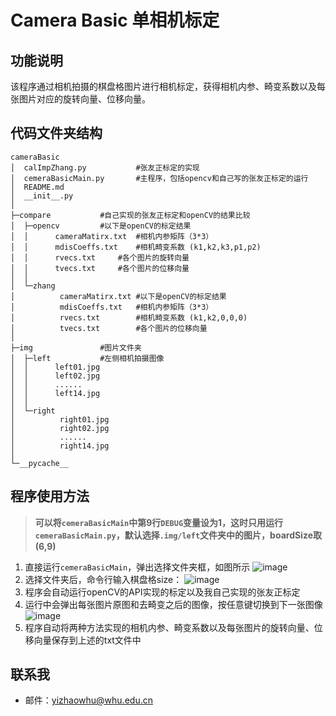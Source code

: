 # Camera Basic 单相机标定
## 功能说明
该程序通过相机拍摄的棋盘格图片进行相机标定，获得相机内参、畸变系数以及每张图片对应的旋转向量、位移向量。
## 代码文件夹结构
```
cameraBasic
│  calImpZhang.py    		#张友正标定的实现
│  cemeraBasicMain.py		#主程序，包括opencv和自己写的张友正标定的运行
│  README.md
│  __init__.py
│
├─compare			#自己实现的张友正标定和openCV的结果比较
│  ├─opencv			#以下是openCV的标定结果
│  │      cameraMatirx.txt	#相机内参矩阵（3*3）
│  │      mdisCoeffs.txt	#相机畸变系数 (k1,k2,k3,p1,p2)
│  │      rvecs.txt		#各个图片的旋转向量
│  │      tvecs.txt		#各个图片的位移向量
│  │
│  └─zhang
│          cameraMatirx.txt	#以下是openCV的标定结果
│          mdisCoeffs.txt	#相机内参矩阵（3*3）
│          rvecs.txt		#相机畸变系数 (k1,k2,0,0,0)
│          tvecs.txt		#各个图片的位移向量
│
├─img				#图片文件夹
│  ├─left			#左侧相机拍摄图像
│  │      left01.jpg
│  │      left02.jpg
│  │      ......
│  │      left14.jpg
│  │
│  └─right
│          right01.jpg
│          right02.jpg
│          ......
│          right14.jpg
│
└─__pycache__
```
## 程序使用方法
>**可以将`cemeraBasicMain`中第9行`DEBUG`变量设为1，这时只用运行`cemeraBasicMain.py`，默认选择`.img/left`文件夹中的图片，boardSize取(6,9)**
1. 直接运行`cemeraBasicMain`，弹出选择文件夹框，如图所示
![image](https://github.com/zhaone/ProjectStereo/blob/master/show/selectFloder.jpg)
2. 选择文件夹后，命令行输入棋盘格size：
![image](https://github.com/zhaone/ProjectStereo/blob/master/show/inputBoardsize.jpg)
3. 程序会自动运行openCV的API实现的标定以及我自己实现的张友正标定
4. 运行中会弹出每张图片原图和去畸变之后的图像，按任意键切换到下一张图像
![image](https://github.com/zhaone/ProjectStereo/blob/master/show/undistort.jpg)
5. 程序自动将两种方法实现的相机内参、畸变系数以及每张图片的旋转向量、位移向量保存到上述的txt文件中
## 联系我
* 邮件：yizhaowhu@whu.edu.cn